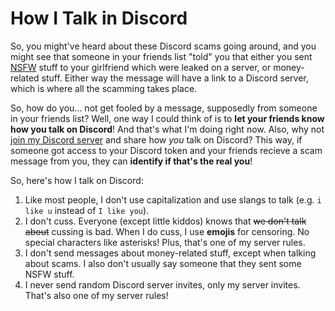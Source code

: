 # How I Talk in Discord

So, you might've heard about these Discord scams going around, and you might see that someone in your friends list "told" you that either you sent [NSFW](https://en.wikipedia.org/wiki/Not_safe_for_work) stuff to your girlfriend which were leaked on a server, or money-related stuff. Either way the message will have a link to a Discord server, which is where all the scamming takes place.

So, how do you... not get fooled by a message, supposedly from someone in your friends list? Well, one way I could think of is to **let your friends know how you talk on Discord**! And that's what I'm doing right now. Also, why not [join my Discord server](https://gamingwithevets.github.io/redirector/discord.html) and share how *you* talk on Discord? This way, if someone got access to your Discord token and your friends recieve a scam message from you, they can **identify if that's the real you**!

So, here's how I talk on Discord:
1. Like most people, I don't use capitalization and use slangs to talk (e.g. `i like u` instead of `I like you`).
2. I don't cuss. Everyone (except little kiddos) knows that ~~we don't talk about~~ cussing is bad. When I do cuss, I use **emojis** for censoring. No special characters like asterisks! Plus, that's one of my server rules.
3. I don't send messages about money-related stuff, except when talking about scams. I also don't usually say someone that they sent some NSFW stuff.
4. I never send random Discord server invites, only my server invites. That's also one of my server rules!
